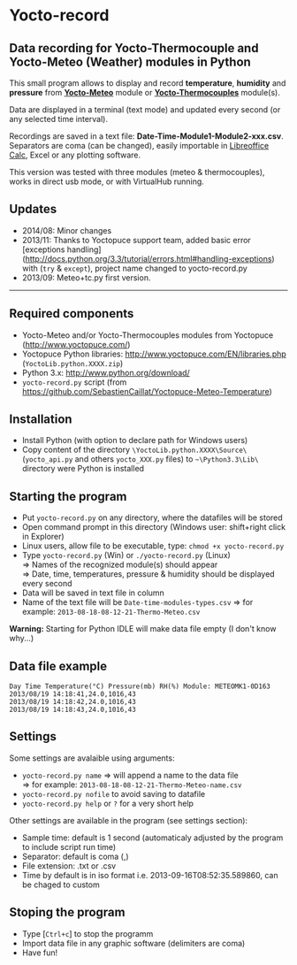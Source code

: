 # Yocto-record

## Data recording for Yocto-Thermocouple and Yocto-Meteo (Weather) modules in Python 

This small program allows to display and record **temperature**, **humidity** and **pressure** from **[Yocto-Meteo](http://www.yoctopuce.com/EN/products/capteurs-usb/yocto-meteo)**
module or **[Yocto-Thermocouples](http://www.yoctopuce.com/EN/products/usb-sensors/yocto-thermocouple)** module(s).

Data are displayed in a terminal (text mode) and updated every second (or any selected time interval).

Recordings are saved in a text file: **Date-Time-Module1-Module2-xxx.csv**. Separators are coma (can be changed), easily importable in [Libreoffice Calc](https://www.libreoffice.org/), Excel or any plotting software.

This version was tested with three modules (meteo & thermocouples),
works in direct usb mode, or with VirtualHub running.

## Updates
- 2014/08: Minor changes
- 2013/11: Thanks to Yoctopuce support team, added basic error [exceptions handling] (http://docs.python.org/3.3/tutorial/errors.html#handling-exceptions) with (`try` & `except`), project name changed to yocto-record.py
- 2013/09: Meteo+tc.py first version.


***

## Required components

* Yocto-Meteo and/or Yocto-Thermocouples modules from Yoctopuce (http://www.yoctopuce.com/)
* Yoctopuce Python libraries: http://www.yoctopuce.com/EN/libraries.php (`YoctoLib.python.XXXX.zip`)
* Python 3.x: http://www.python.org/download/
* `yocto-record.py` script (from https://github.com/SebastienCaillat/Yoctopuce-Meteo-Temperature)

## Installation

* Install Python (with option to declare path for Windows users)
* Copy content of the directory `\YoctoLib.python.XXXX\Source\` (`yocto_api.py` and others `yocto_XXX.py` files)
to `~\Python3.3\Lib\` directory were Python is installed

## Starting the program 

* Put `yocto-record.py` on any directory, where the datafiles will be stored
* Open command prompt in this directory (Windows user: shift+right click in Explorer)
* Linux users, allow file to be executable, type: `chmod +x yocto-record.py`
* Type `yocto-record.py` (Win) or `./yocto-record.py` (Linux)  
=> Names of the recognized module(s) should appear  
=> Date, time, temperatures, pressure & humidity should be displayed every second
* Data will be saved in text file in column
* Name of the text file will be `Date-time-modules-types.csv` 
=> for example: `2013-08-18-08-12-21-Thermo-Meteo.csv`

**Warning:** Starting for Python IDLE will make data file empty (I don't know why...)

## Data file example

```
Day Time Temperature(°C) Pressure(mb) RH(%) Module: METEOMK1-0D163  
2013/08/19 14:18:41,24.0,1016,43  
2013/08/19 14:18:42,24.0,1016,43  
2013/08/19 14:18:43,24.0,1016,43  
```
## Settings

Some settings are avalaible using arguments:

* `yocto-record.py name` => will append a name to the data file  
=> for example: `2013-08-18-08-12-21-Thermo-Meteo-name.csv`
* `yocto-record.py nofile` to avoid saving to datafile
* `yocto-record.py help` or `?` for a very short help  

Other settings are available in the program (see settings section):

* Sample time: default is 1 second (automaticaly adjusted by the program to include script run time)
* Separator: default is coma (,)
* File extension: .txt or .csv
* Time by default is in iso format i.e. 2013-09-16T08:52:35.589860, can be chaged to custom

## Stoping the program

* Type [`Ctrl+c`] to stop the programm
* Import data file in any graphic software (delimiters are coma)
* Have fun!

